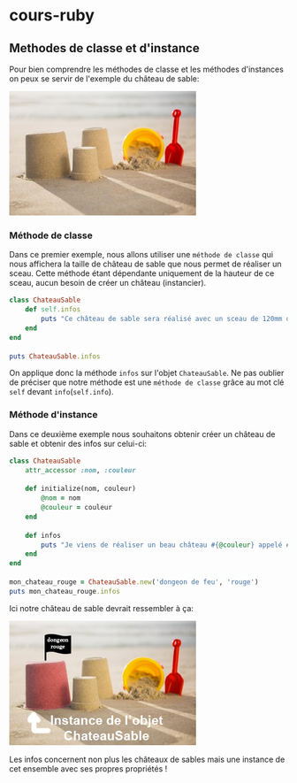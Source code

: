 # cours-ruby

## Methodes de classe et d'instance

Pour bien comprendre les méthodes de classe et les méthodes d'instances on peux se servir de l'exemple du château de sable:

![image de châteaux de sable](images/castle.jpg)

### Méthode de classe

Dans ce premier exemple, nous allons utiliser une `méthode de classe` qui nous affichera la taille de château de sable que nous permet de réaliser un sceau. Cette méthode étant dépendante uniquement de la hauteur de ce sceau, aucun besoin de créer un château (instancier).

```ruby
class ChateauSable
    def self.infos
        puts "Ce château de sable sera réalisé avec un sceau de 120mm de hauteur"
    end
end

puts ChateauSable.infos

```

On applique donc la méthode `infos` sur l'objet `ChateauSable`. Ne pas oublier de préciser que notre méthode est une `méthode de classe` grâce au mot clé `self` devant `info`(`self.info`).  

### Méthode d'instance

Dans ce deuxième exemple nous souhaitons obtenir créer un château de sable et obtenir des infos sur celui-ci:

```ruby
class ChateauSable
    attr_accessor :nom, :couleur

    def initialize(nom, couleur)
        @nom = nom
        @couleur = couleur
    end

    def infos
        puts "Je viens de réaliser un beau château #{@couleur} appelé #{@nom}"
    end
end

mon_chateau_rouge = ChateauSable.new('dongeon de feu', 'rouge')
puts mon_chateau_rouge.infos

```

Ici notre château de sable devrait ressembler à ça:

![image du dongeon de feu rouge](images/instance-castle.jpg)

Les infos concernent non plus les châteaux de sables mais une instance de cet ensemble avec ses propres propriétés !